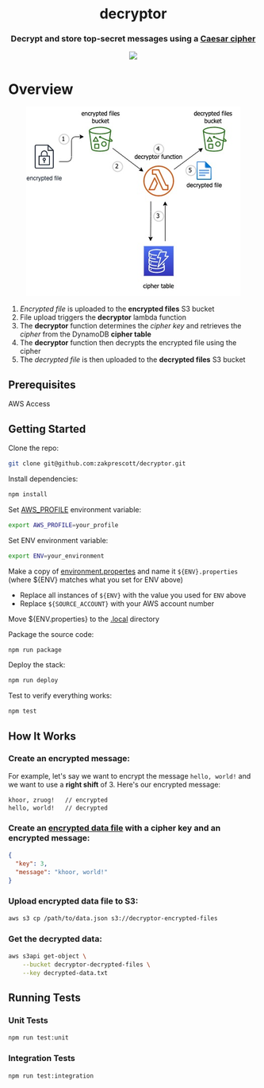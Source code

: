<h1 align="center">decryptor</h1>

<h3 align="center">
	Decrypt and store top-secret messages using a <a href="https://en.wikipedia.org/wiki/Caesar_cipher">Caesar cipher</a>
</h3>

<div align="center">
    <img src="https://media.giphy.com/media/077i6AULCXc0FKTj9s/giphy.gif"></img>
</div>

# Overview

<div align="center">
    <img src="./decryptor.jpg"></img>
</div>

1. _Encrypted file_ is uploaded to the **encrypted files** S3 bucket
2. File upload triggers the **decryptor** lambda function
3. The **decryptor** function determines the _cipher key_ and retrieves the _cipher_ from the DynamoDB **cipher table**
4. The **decryptor** function then decrypts the encrypted file using the cipher
5. The _decrypted file_ is then uploaded to the **decrypted files** S3 bucket

## Prerequisites

AWS Access

## Getting Started

Clone the repo:

```bash
git clone git@github.com:zakprescott/decryptor.git
```

Install dependencies:

```bash
npm install
```

Set [AWS_PROFILE](https://docs.aws.amazon.com/cli/latest/userguide/cli-configure-profiles.html) environment variable:

```bash
export AWS_PROFILE=your_profile
```

Set ENV environment variable:

```bash
export ENV=your_environment
```

Make a copy of [environment.propertes](./stack/environment.properties) and name it `${ENV}.properties` (where ${ENV} matches what you set for ENV above)

- Replace all instances of `${ENV}` with the value you used for `ENV` above
- Replace `${SOURCE_ACCOUNT}` with your AWS account number

Move ${ENV.properties} to the [.local](./.local) directory

Package the source code:

```bash
npm run package
```

Deploy the stack:

```bash
npm run deploy
```

Test to verify everything works:

```bash
npm test
```

## How It Works

### Create an encrypted message:

For example, let's say we want to encrypt the message `hello, world!` and we want to use a **right shift** of 3. Here's our encrypted message:

```
khoor, zruog!   // encrypted
hello, world!   // decrypted
```

### Create an [encrypted data file](./test/resources/encryptedData.json) with a cipher key and an encrypted message:

```json
{
  "key": 3,
  "message": "khoor, world!"
}
```

### Upload encrypted data file to S3:

```bash
aws s3 cp /path/to/data.json s3://decryptor-encrypted-files
```

### Get the decrypted data:

```bash
aws s3api get-object \
    --bucket decryptor-decrypted-files \
    --key decrypted-data.txt
```

## Running Tests

### Unit Tests

```bash
npm run test:unit
```

### Integration Tests

```bash
npm run test:integration
```
